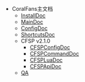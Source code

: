 + CoralFans主文档
  + [InstallDoc](/InstallDoc.md)
  + [MainDoc](/MainDoc.md)
  + [ConfigDoc](/ConfigDoc.md)
  + [ShortcutsDoc](/ShortcutsDoc.md)
  + CFSP v2.1.0
    + [CFSPConfigDoc](/CFSP/CFSPConfigDoc.md)
    + [CFSPCommandDoc](/CFSP/CFSPCommandDoc.md)
    + [CFSPLuaDoc](/CFSP/CFSPLuaDoc.md)
    + [CFSPApiDoc](/CFSP/CFSPApiDoc.md)
  + [QA](/QA.md)
